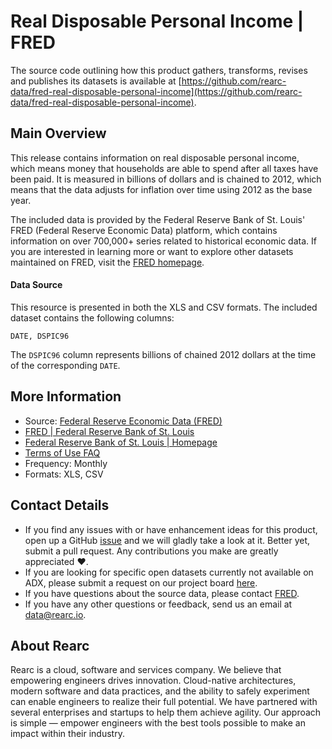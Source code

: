 Real Disposable Personal Income | FRED
=========================

The source code outlining how this product gathers, transforms, revises and publishes its datasets is available at [https://github.com/rearc-data/fred-real-disposable-personal-income](https://github.com/rearc-data/fred-real-disposable-personal-income).

## Main Overview

This release contains information on real disposable personal income, which means money that households are able to spend after all taxes have been paid. It is measured in billions of dollars and is chained to 2012, which means that the data adjusts for inflation over time using 2012 as the base year.

The included data is provided by the Federal Reserve Bank of St. Louis' FRED (Federal Reserve Economic Data) platform, which contains information on over 700,000+ series related to historical economic data. If you are interested in learning more or want to explore other datasets maintained on FRED, visit the [FRED homepage](https://fred.stlouisfed.org/).


#### Data Source

This resource is presented in both the XLS and CSV formats. The included dataset contains the following columns:

`DATE, DSPIC96`

The `DSPIC96` column represents billions of chained 2012 dollars at the time of the corresponding `DATE`.  


## More Information
- Source: [Federal Reserve Economic Data (FRED)](https://fred.stlouisfed.org/series/DSPIC96)
- [FRED | Federal Reserve Bank of St. Louis](https://fred.stlouisfed.org/)
- [Federal Reserve Bank of St. Louis | Homepage](https://www.stlouisfed.org/)
- [Terms of Use FAQ](https://fred.stlouisfed.org/legal/)
- Frequency: Monthly
- Formats: XLS, CSV

## Contact Details
- If you find any issues with or have enhancement ideas for this product, open up a GitHub [issue](https://github.com/rearc-data/fred-real-disposable-personal-income/issues) and we will gladly take a look at it. Better yet, submit a pull request. Any contributions you make are greatly appreciated :heart:.
- If you are looking for specific open datasets currently not available on ADX, please submit a request on our project board [here](https://github.com/rearc-data/covid-datasets-aws-data-exchange/projects/1).
- If you have questions about the source data, please contact [FRED](https://fred.stlouisfed.org/contactus/).
- If you have any other questions or feedback, send us an email at data@rearc.io.

## About Rearc
Rearc is a cloud, software and services company. We believe that empowering engineers drives innovation. Cloud-native architectures, modern software and data practices, and the ability to safely experiment can enable engineers to realize their full potential. We have partnered with several enterprises and startups to help them achieve agility. Our approach is simple — empower engineers with the best tools possible to make an impact within their industry.
